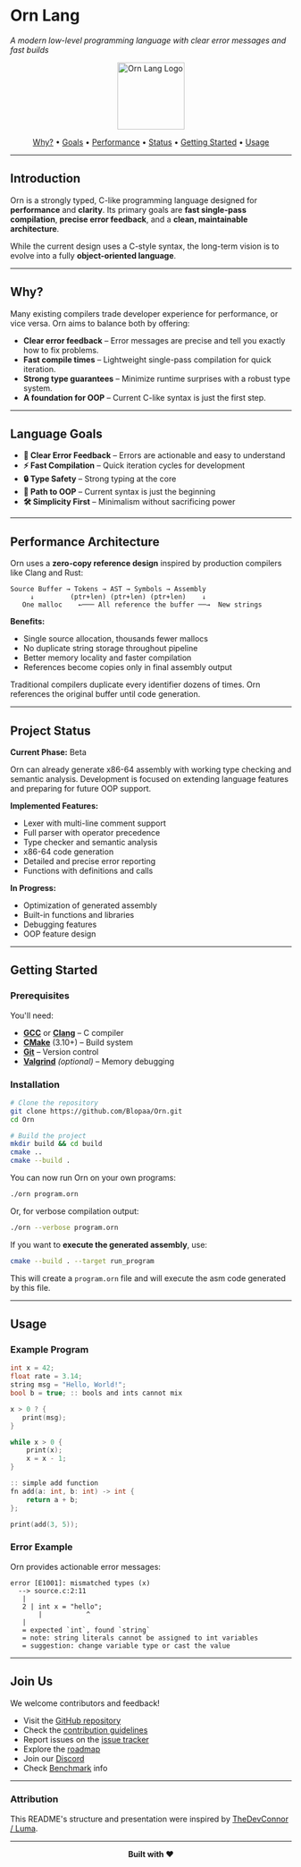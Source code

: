 # Orn Lang

*A modern low-level programming language with clear error messages and fast builds*

<p align="center">
  <img src="assets/orn.png" alt="Orn Lang Logo" width="120">
</p>
<p align="center">
  <a href="#why">Why?</a> •
  <a href="#language-goals">Goals</a> •
  <a href="#performance-architecture">Performance</a> •
  <a href="#project-status">Status</a> •
  <a href="#getting-started">Getting Started</a> •
  <a href="#usage">Usage</a>
</p>

---

## Introduction

Orn is a strongly typed, C-like programming language designed for **performance** and **clarity**. Its primary goals are **fast single-pass compilation**, **precise error feedback**, and a **clean, maintainable architecture**.

While the current design uses a C-style syntax, the long-term vision is to evolve into a fully **object-oriented language**.

---

## Why?

Many existing compilers trade developer experience for performance, or vice versa. Orn aims to balance both by offering:

* **Clear error feedback** – Error messages are precise and tell you exactly how to fix problems.
* **Fast compile times** – Lightweight single-pass compilation for quick iteration.
* **Strong type guarantees** – Minimize runtime surprises with a robust type system.
* **A foundation for OOP** – Current C-like syntax is just the first step.

---

## Language Goals

* **🎯 Clear Error Feedback** – Errors are actionable and easy to understand
* **⚡ Fast Compilation** – Quick iteration cycles for development
* **🔒 Type Safety** – Strong typing at the core
* **🚀 Path to OOP** – Current syntax is just the beginning
* **🛠️ Simplicity First** – Minimalism without sacrificing power

---

## Performance Architecture

Orn uses a **zero-copy reference design** inspired by production compilers like Clang and Rust:

```
Source Buffer → Tokens → AST → Symbols → Assembly
     ↓         (ptr+len) (ptr+len) (ptr+len)    ↓
   One malloc    ←─── All reference the buffer ──→  New strings
```

**Benefits:**
- Single source allocation, thousands fewer mallocs
- No duplicate string storage throughout pipeline
- Better memory locality and faster compilation
- References become copies only in final assembly output

Traditional compilers duplicate every identifier dozens of times. Orn references the original buffer until code generation.

---

## Project Status

**Current Phase:** Beta

Orn can already generate x86-64 assembly with working type checking and semantic analysis. Development is focused on extending language features and preparing for future OOP support.

**Implemented Features:**

* Lexer with multi-line comment support
* Full parser with operator precedence
* Type checker and semantic analysis
* x86-64 code generation
* Detailed and precise error reporting
* Functions with definitions and calls

**In Progress:**

* Optimization of generated assembly
* Built-in functions and libraries
* Debugging features
* OOP feature design

---

## Getting Started

### Prerequisites

You'll need:

* **[GCC](https://gcc.gnu.org/)** or **[Clang](https://clang.llvm.org/)** – C compiler
* **[CMake](https://cmake.org/)** (3.10+) – Build system
* **[Git](https://git-scm.com/)** – Version control
* **[Valgrind](https://valgrind.org/)** *(optional)* – Memory debugging

### Installation

```bash
# Clone the repository
git clone https://github.com/Blopaa/Orn.git
cd Orn

# Build the project
mkdir build && cd build
cmake ..
cmake --build .
```

You can now run Orn on your own programs:

```bash
./orn program.orn
```

Or, for verbose compilation output:

```bash
./orn --verbose program.orn
```

If you want to **execute the generated assembly**, use:

```bash
cmake --build . --target run_program
```

This will create a `program.orn` file and will execute the asm code generated by this file.

---

## Usage

### Example Program

```c
int x = 42;
float rate = 3.14;
string msg = "Hello, World!";
bool b = true; :: bools and ints cannot mix

x > 0 ? {
   print(msg);
}

while x > 0 {
    print(x);
    x = x - 1;
}

:: simple add function
fn add(a: int, b: int) -> int {
    return a + b;
};

print(add(3, 5));
```

### Error Example

Orn provides actionable error messages:

```
error [E1001]: mismatched types (x)
  --> source.c:2:11
   |
   2 | int x = "hello";
       |           ^
   |
   = expected `int`, found `string`
   = note: string literals cannot be assigned to int variables
   = suggestion: change variable type or cast the value
```

---

## Join Us

We welcome contributors and feedback!

* Visit the [GitHub repository](https://github.com/Blopaa/Orn)
* Check the [contribution guidelines](CONTRIBUTING.md)
* Report issues on the [issue tracker](https://github.com/Blopaa/Orn/issues)
* Explore the [roadmap](https://github.com/Blopaa/Orn/projects)
* Join our [Discord](https://discord.gg/E8qqVC9jcf)
* Check [Benchmark](https://github.com/Blopaa/Orn/tree/main/benchmarks/benchmark.md) info

---

### Attribution

This README's structure and presentation were inspired by [TheDevConnor / Luma](https://github.com/TheDevConnor/luma).

---

<p align="center">
  <strong>Built with ❤️ </strong>
</p>